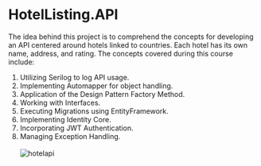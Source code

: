 # HotelListing.API
The idea behind this project is to comprehend the concepts for developing an API centered around hotels linked to countries. Each hotel has its own name, address, and rating. The concepts covered during this course include:

1. Utilizing Serilog to log API usage.
2. Implementing Automapper for object handling.
3. Application of the Design Pattern Factory Method.
4. Working with Interfaces.
5. Executing Migrations using EntityFramework.
6. Implementing Identity Core.
7. Incorporating JWT Authentication.
8. Managing Exception Handling.<br>
<br>![hotelapi](https://github.com/DanCreate/HotelListing.API/assets/58237012/847b4df9-469b-4029-b665-9df7a753bb0a)
